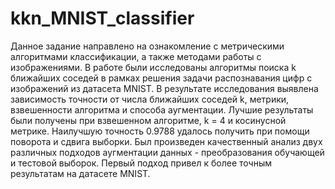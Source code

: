 # kkn_MNIST_classifier
Данное задание направлено на ознакомление с метрическими алгоритмами классификации, а также методами работы с изображениями.
В работе были исследованы алгоритмы поиска k ближайших соседей в рамках решения задачи распознавания цифр с изображений из датасета MNIST.
В результате исследования выявлена зависимость точности от числа ближайших соседей k, метрики, взвешенности алгоритма и способа аугментации.
Лучшие результаты были получены при взвешенном алгоритме, k = 4 и косинусной метрике. Наилучшую точность 0.9788 удалось получить при помощи поворота и сдвига выборки.
Был произведен качественный анализ двух различных подходов аугментации данных - преобразования обучающей и тестовой выборок. Первый подход привел к более точным результатам на датасете MNIST.
